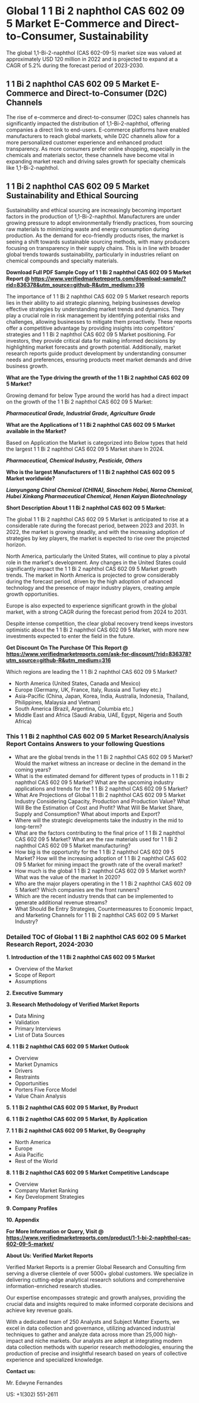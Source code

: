 <h1>Global 1 1 Bi 2 naphthol CAS 602 09 5 Market E-Commerce and Direct-to-Consumer, Sustainability</h1><p class=""><p>The global 1,1-Bi-2-naphthol (CAS 602-09-5) market size was valued at approximately USD 120 million in 2022 and is projected to expand at a CAGR of 5.2% during the forecast period of 2023-2030.</p><h2>1 1 Bi 2 naphthol CAS 602 09 5 Market E-Commerce and Direct-to-Consumer (D2C) Channels</h2><p>The rise of e-commerce and direct-to-consumer (D2C) sales channels has significantly impacted the distribution of 1,1-Bi-2-naphthol, offering companies a direct link to end-users. E-commerce platforms have enabled manufacturers to reach global markets, while D2C channels allow for a more personalized customer experience and enhanced product transparency. As more consumers prefer online shopping, especially in the chemicals and materials sector, these channels have become vital in expanding market reach and driving sales growth for specialty chemicals like 1,1-Bi-2-naphthol.</p><h2>1 1 Bi 2 naphthol CAS 602 09 5 Market Sustainability and Ethical Sourcing</h2><p>Sustainability and ethical sourcing are increasingly becoming important factors in the production of 1,1-Bi-2-naphthol. Manufacturers are under growing pressure to adopt environmentally friendly practices, from sourcing raw materials to minimizing waste and energy consumption during production. As the demand for eco-friendly products rises, the market is seeing a shift towards sustainable sourcing methods, with many producers focusing on transparency in their supply chains. This is in line with broader global trends towards sustainability, particularly in industries reliant on chemical compounds and specialty materials.</p></p><p class=""><strong>Download Full PDF Sample Copy of 1 1 Bi 2 naphthol CAS 602 09 5 Market Report @ <a href="https://www.verifiedmarketreports.com/download-sample/?rid=836378&utm_source=github-R&utm_medium=316" target="_blank">https://www.verifiedmarketreports.com/download-sample/?rid=836378&utm_source=github-R&utm_medium=316</a></strong></p><p>The importance of&nbsp;1 1 Bi 2 naphthol CAS 602 09 5 Market research reports lies in their ability to aid strategic planning, helping businesses develop effective strategies by understanding market trends and dynamics. They play a crucial role in risk management by identifying potential risks and challenges, allowing businesses to mitigate them proactively. These reports offer a competitive advantage by providing insights into competitors' strategies and 1 1 Bi 2 naphthol CAS 602 09 5 Market positioning. For investors, they provide critical data for making informed decisions by highlighting market forecasts and growth potential. Additionally, market research reports guide product development by understanding consumer needs and preferences, ensuring products meet market demands and drive business growth.</p><p><strong>What are the&nbsp;Type driving the growth of the 1 1 Bi 2 naphthol CAS 602 09 5 Market?</strong></p><p id="" class="">Growing demand for below Type around the world has had a direct impact on the growth of the 1 1 Bi 2 naphthol CAS 602 09 5 Market:</p><p class=""><em><strong>Pharmaceutical Grade, Industrial Grade, Agriculture Grade</strong></em></p><p class=""><strong>What are the&nbsp;Applications&nbsp;of 1 1 Bi 2 naphthol CAS 602 09 5 Market available in the Market?</strong></p><p id="" class="">Based on Application the Market is categorized into Below types that held the largest 1 1 Bi 2 naphthol CAS 602 09 5 Market share In 2024.</p><p class=""><em><strong>Pharmaceutical, Chemical Industry, Pesticide, Others</strong></em></p><p class=""><strong>Who is the largest Manufacturers of 1 1 Bi 2 naphthol CAS 602 09 5 Market worldwide?</strong></p><p><em><strong>Lianyungang Chiral Chemical (CHINA), Sinochem Hebei, Norna Chemical, Hubei Xinkang Pharmaceutical Chemical, Henan Kaiyan Biotechnology</strong></em></p><p id="" class=""><strong>Short Description About 1 1 Bi 2 naphthol CAS 602 09 5 Market:</strong></p><p>The global 1 1 Bi 2 naphthol CAS 602 09 5 Market is anticipated to rise at a considerable rate during the forecast period, between 2023 and 2031. In 2022, the market is growing steadily, and with the increasing adoption of strategies by key players, the market is expected to rise over the projected horizon.</p><p>North America, particularly the United States, will continue to play a pivotal role in the market's development. Any changes in the United States could significantly impact the 1 1 Bi 2 naphthol CAS 602 09 5 Market growth trends. The market in North America is projected to grow considerably during the forecast period, driven by the high adoption of advanced technology and the presence of major industry players, creating ample growth opportunities.</p><p>Europe is also expected to experience significant growth in the global market, with a strong CAGR during the forecast period from 2024 to 2031.</p><p>Despite intense competition, the clear global recovery trend keeps investors optimistic about the 1 1 Bi 2 naphthol CAS 602 09 5 Market, with more new investments expected to enter the field in the future.</p><p id="" class=""><strong>Get Discount On The Purchase Of This Report @ <a href="https://www.verifiedmarketreports.com/ask-for-discount/?rid=836378?utm_source=github-R&utm_medium=316" target="_blank">https://www.verifiedmarketreports.com/ask-for-discount/?rid=836378?utm_source=github-R&utm_medium=316</a></strong></p><p class="">Which regions are leading the 1 1 Bi 2 naphthol CAS 602 09 5 Market?</p><ul><li>North America (United States, Canada and Mexico)</li><li>Europe (Germany, UK, France, Italy, Russia and Turkey etc.)</li><li>Asia-Pacific (China, Japan, Korea, India, Australia, Indonesia, Thailand, Philippines, Malaysia and Vietnam)</li><li>South America (Brazil, Argentina, Columbia etc.)</li><li>Middle East and Africa (Saudi Arabia, UAE, Egypt, Nigeria and South Africa)</li></ul><h3 id="" class="">This 1 1 Bi 2 naphthol CAS 602 09 5 Market Research/Analysis Report Contains Answers to your following Questions</h3><ul><li>What are the global trends in the 1 1 Bi 2 naphthol CAS 602 09 5 Market? Would the market witness an increase or decline in the demand in the coming years?</li><li>What is the estimated demand for different types of products in 1 1 Bi 2 naphthol CAS 602 09 5 Market? What are the upcoming industry applications and trends for the 1 1 Bi 2 naphthol CAS 602 09 5 Market?</li><li>What Are Projections of Global 1 1 Bi 2 naphthol CAS 602 09 5 Market Industry Considering Capacity, Production and Production Value? What Will Be the Estimation of Cost and Profit? What Will Be Market Share, Supply and Consumption? What about imports and Export?</li><li>Where will the strategic developments take the industry in the mid to long-term?</li><li>What are the factors contributing to the final price of 1 1 Bi 2 naphthol CAS 602 09 5 Market? What are the raw materials used for 1 1 Bi 2 naphthol CAS 602 09 5 Market manufacturing?</li><li>How big is the opportunity for the 1 1 Bi 2 naphthol CAS 602 09 5 Market? How will the increasing adoption of 1 1 Bi 2 naphthol CAS 602 09 5 Market for mining impact the growth rate of the overall market?</li><li>How much is the global 1 1 Bi 2 naphthol CAS 602 09 5 Market worth? What was the value of the market In 2020?</li><li>Who are the major players operating in the 1 1 Bi 2 naphthol CAS 602 09 5 Market? Which companies are the front runners?</li><li>Which are the recent industry trends that can be implemented to generate additional revenue streams?</li><li>What Should Be Entry Strategies, Countermeasures to Economic Impact, and Marketing Channels for 1 1 Bi 2 naphthol CAS 602 09 5 Market Industry?</li></ul><h3 id="" class="">Detailed TOC of Global 1 1 Bi 2 naphthol CAS 602 09 5 Market Research Report, 2024-2030</h3><p id="" class=""><strong>1. Introduction of the 1 1 Bi 2 naphthol CAS 602 09 5 Market</strong></p><ul><li>Overview of the Market</li><li>Scope of Report</li><li>Assumptions</li></ul><p id="" class=""><strong>2. Executive Summary</strong></p><p id="" class=""><strong>3. Research Methodology of Verified Market Reports</strong></p><ul><li>Data Mining</li><li>Validation</li><li>Primary Interviews</li><li>List of Data Sources</li></ul><p id="" class=""><strong>4. 1 1 Bi 2 naphthol CAS 602 09 5 Market Outlook</strong></p><ul><li>Overview</li><li>Market Dynamics</li><li>Drivers</li><li>Restraints</li><li>Opportunities</li><li>Porters Five Force Model</li><li>Value Chain Analysis</li></ul><p id="" class=""><strong>5. 1 1 Bi 2 naphthol CAS 602 09 5 Market, By Product</strong></p><p id="" class=""><strong>6. 1 1 Bi 2 naphthol CAS 602 09 5 Market, By Application</strong></p><p id="" class=""><strong>7. 1 1 Bi 2 naphthol CAS 602 09 5 Market, By Geography</strong></p><ul><li>North America</li><li>Europe</li><li>Asia Pacific</li><li>Rest of the World</li></ul><p id="" class=""><strong>8. 1 1 Bi 2 naphthol CAS 602 09 5 Market Competitive Landscape</strong></p><ul><li>Overview</li><li>Company Market Ranking</li><li>Key Development Strategies</li></ul><p id="" class=""><strong>9. Company Profiles</strong></p><p id="" class=""><strong>10. Appendix</strong></p><p id="" class=""><strong>For More Information or Query, Visit @ <a href="https://www.verifiedmarketreports.com/product/1-1-bi-2-naphthol-cas-602-09-5-market/" target="_blank">https://www.verifiedmarketreports.com/product/1-1-bi-2-naphthol-cas-602-09-5-market/</a></strong></p><p id="" class=""><strong>About Us: Verified Market Reports</strong></p><p id="" class="">Verified Market Reports is a premier Global Research and Consulting firm serving a diverse clientele of over 5000+ global customers. We specialize in delivering cutting-edge analytical research solutions and comprehensive information-enriched research studies.</p><p id="" class="">Our expertise encompasses strategic and growth analyses, providing the crucial data and insights required to make informed corporate decisions and achieve key revenue goals.</p><p id="" class="">With a dedicated team of 250 Analysts and Subject Matter Experts, we excel in data collection and governance, utilizing advanced industrial techniques to gather and analyze data across more than 25,000 high-impact and niche markets. Our analysts are adept at integrating modern data collection methods with superior research methodologies, ensuring the production of precise and insightful research based on years of collective experience and specialized knowledge.</p><p id="" class=""><strong>Contact us:</strong></p><p id="" class="">Mr. Edwyne Fernandes</p><p id="" class="">US: +1(302) 551-2611</p>